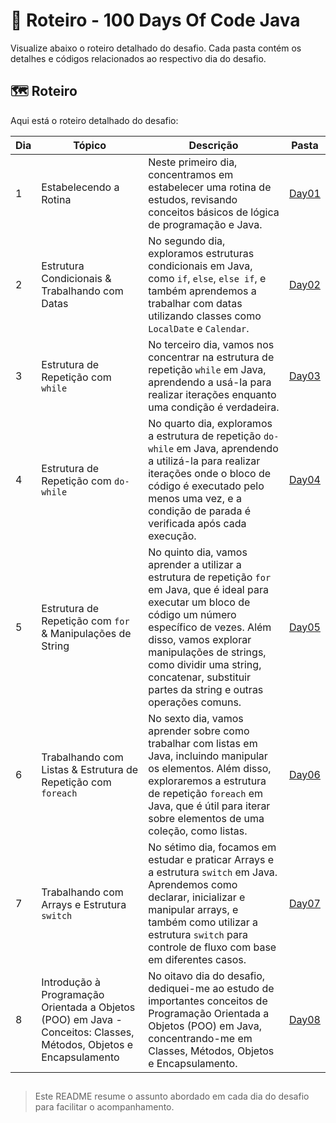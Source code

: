 # 📌 Roteiro - 100 Days Of  Code Java

Visualize abaixo o roteiro detalhado do desafio. Cada pasta contém os detalhes e códigos relacionados ao respectivo dia do desafio.

## 🗺️ Roteiro
Aqui está o roteiro detalhado do desafio:

| Dia   | Tópico                                           | Descrição                                      | Pasta                     |
|-------|--------------------------------------------------|-----------------------------------------------|---------------------------|
|   1   | Estabelecendo a Rotina                           | Neste primeiro dia, concentramos em estabelecer uma rotina de estudos, revisando conceitos básicos de lógica de programação e Java. | [Day01](./Day01)  |
|   2   | Estrutura Condicionais & Trabalhando com Datas   | No segundo dia, exploramos estruturas condicionais em Java, como `if`, `else`, `else if`, e também aprendemos a trabalhar com datas utilizando classes como `LocalDate` e `Calendar`. | [Day02](./Day02)  |
|   3   | Estrutura de Repetição com `while`               | No terceiro dia, vamos nos concentrar na estrutura de repetição `while` em Java, aprendendo a usá-la para realizar iterações enquanto uma condição é verdadeira. | [Day03](./Day03)  |
|   4   | Estrutura de Repetição com `do-while`            | No quarto dia, exploramos a estrutura de repetição `do-while` em Java, aprendendo a utilizá-la para realizar iterações onde o bloco de código é executado pelo menos uma vez, e a condição de parada é verificada após cada execução. | [Day04](./Day04)  |
|   5   | Estrutura de Repetição com `for` & Manipulações de String               | No quinto dia, vamos aprender a utilizar a estrutura de repetição `for` em Java, que é ideal para executar um bloco de código um número específico de vezes. Além disso, vamos explorar manipulações de strings, como dividir uma string, concatenar, substituir partes da string e outras operações comuns. | [Day05](./Day05)  |
|   6   | Trabalhando com Listas & Estrutura de Repetição com `foreach` | No sexto dia, vamos aprender sobre como trabalhar com listas em Java, incluindo manipular os elementos. Além disso, exploraremos a estrutura de repetição `foreach` em Java, que é útil para iterar sobre elementos de uma coleção, como listas. | [Day06](./Day06) |
|   7   | Trabalhando com Arrays e Estrutura `switch`      | No sétimo dia, focamos em estudar e praticar Arrays e a estrutura `switch` em Java. Aprendemos como declarar, inicializar e manipular arrays, e também como utilizar a estrutura `switch` para controle de fluxo com base em diferentes casos. | [Day07](./Day07)  |
|   8   | Introdução à Programação Orientada a Objetos (POO) em Java - Conceitos: Classes, Métodos, Objetos e Encapsulamento | No oitavo dia do desafio, dediquei-me ao estudo de importantes conceitos de Programação Orientada a Objetos (POO) em Java, concentrando-me em Classes, Métodos, Objetos e Encapsulamento. | [Day08](./Day08)  |


##

> Este README resume o assunto abordado em cada dia do desafio para facilitar o acompanhamento.
